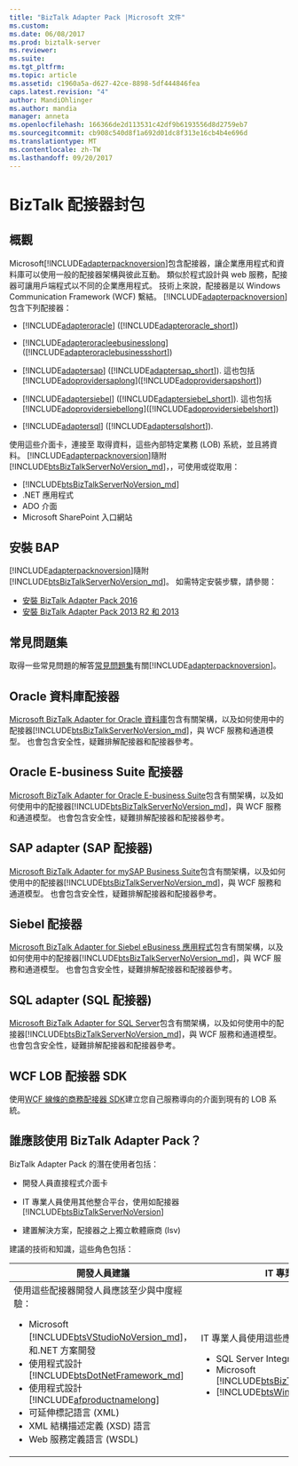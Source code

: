 ```yaml
---
title: "BizTalk Adapter Pack |Microsoft 文件"
ms.custom: 
ms.date: 06/08/2017
ms.prod: biztalk-server
ms.reviewer: 
ms.suite: 
ms.tgt_pltfrm: 
ms.topic: article
ms.assetid: c1960a5a-d627-42ce-8898-5df444846fea
caps.latest.revision: "4"
author: MandiOhlinger
ms.author: mandia
manager: anneta
ms.openlocfilehash: 166366de2d113531c42df9b6193556d8d2759eb7
ms.sourcegitcommit: cb908c540d8f1a692d01dc8f313e16cb4b4e696d
ms.translationtype: MT
ms.contentlocale: zh-TW
ms.lasthandoff: 09/20/2017
---
```

# <a name="biztalk-adapter-pack"></a>BizTalk 配接器封包
## <a name="overview"></a>概觀
 Microsoft[!INCLUDE[adapterpacknoversion](../includes/adapterpacknoversion-md.md)]包含配接器，讓企業應用程式和資料庫可以使用一般的配接器架構與彼此互動。 類似於程式設計與 web 服務，配接器可讓用戶端程式以不同的企業應用程式。 技術上來說，配接器是以 Windows Communication Framework (WCF) 繫結。 [!INCLUDE[adapterpacknoversion](../includes/adapterpacknoversion-md.md)]包含下列配接器：  
  
-   [!INCLUDE[adapteroracle](../includes/adapteroracle-md.md)] ([!INCLUDE[adapteroracle_short](../includes/adapteroracle-short-md.md)])  
  
-   [!INCLUDE[adapteroracleebusinesslong](../includes/adapteroracleebusinesslong-md.md)] ([!INCLUDE[adapteroraclebusinessshort](../includes/adapteroraclebusinessshort-md.md)])  
  
-   [!INCLUDE[adaptersap](../includes/adaptersap-md.md)] ([!INCLUDE[adaptersap_short](../includes/adaptersap-short-md.md)]). 這也包括[!INCLUDE[adoprovidersaplong](../includes/adoprovidersaplong-md.md)]([!INCLUDE[adoprovidersapshort](../includes/adoprovidersapshort-md.md)])  
  
-   [!INCLUDE[adaptersiebel](../includes/adaptersiebel-md.md)] ([!INCLUDE[adaptersiebel_short](../includes/adaptersiebel-short-md.md)]). 這也包括[!INCLUDE[adoprovidersiebellong](../includes/adoprovidersiebellong-md.md)]([!INCLUDE[adoprovidersiebelshort](../includes/adoprovidersiebelshort-md.md)])  
  
-   [!INCLUDE[adaptersql](../includes/adaptersql-md.md)] ([!INCLUDE[adaptersqlshort](../includes/adaptersqlshort-md.md)]).  

使用這些介面卡，連接至 取得資料，這些內部特定業務 (LOB) 系統，並且將資料。 [!INCLUDE[adapterpacknoversion](../includes/adapterpacknoversion-md.md)]隨附[!INCLUDE[btsBizTalkServerNoVersion_md](../includes/btsbiztalkservernoversion-md.md)]，，可使用或從取用： 

* [!INCLUDE[btsBizTalkServerNoVersion_md](../includes/btsbiztalkservernoversion-md.md)]
* .NET 應用程式
* ADO 介面
* Microsoft SharePoint 入口網站

## <a name="install-bap"></a>安裝 BAP
[!INCLUDE[adapterpacknoversion](../includes/adapterpacknoversion-md.md)]隨附[!INCLUDE[btsBizTalkServerNoVersion_md](../includes/btsbiztalkservernoversion-md.md)]。 如需特定安裝步驟，請參閱：

* [安裝 BizTalk Adapter Pack 2016](../adapters-and-accelerators/install-the-biztalk-adapter-pack-2016.md)
* [安裝 BizTalk Adapter Pack 2013 R2 和 2013](../adapters-and-accelerators/install-biztalk-adapter-pack-2013-r2-and-2013.md)
 
## <a name="faq"></a>常見問題集 
取得一些常見問題的解答[常見問題集](../adapters-and-accelerators/frequently-asked-questions-for-the-biztalk-adapter-pack.md)有關[!INCLUDE[adapterpacknoversion](../includes/adapterpacknoversion-md.md)]。

## <a name="oracle-database-adapter"></a>Oracle 資料庫配接器
[Microsoft BizTalk Adapter for Oracle 資料庫](../adapters-and-accelerators/adapter-oracle-database/microsoft-biztalk-adapter-for-oracle-database-documentation.md)包含有關架構，以及如何使用中的配接器[!INCLUDE[btsBizTalkServerNoVersion_md](../includes/btsbiztalkservernoversion-md.md)]，與 WCF 服務和通道模型。 也會包含安全性，疑難排解配接器和配接器參考。 

## <a name="oracle-e-business-suite-adapter"></a>Oracle E-business Suite 配接器
[Microsoft BizTalk Adapter for Oracle E-business Suite](../adapters-and-accelerators/adapter-oracle-ebs/microsoft-biztalk-adapter-for-oracle-e-business-suite-documentation.md)包含有關架構，以及如何使用中的配接器[!INCLUDE[btsBizTalkServerNoVersion_md](../includes/btsbiztalkservernoversion-md.md)]，與 WCF 服務和通道模型。 也會包含安全性，疑難排解配接器和配接器參考。 

## <a name="sap-adapter"></a>SAP adapter (SAP 配接器)
[Microsoft BizTalk Adapter for mySAP Business Suite](../adapters-and-accelerators/adapter-sap/microsoft-biztalk-adapter-for-mysap-business-suite-documentation.md)包含有關架構，以及如何使用中的配接器[!INCLUDE[btsBizTalkServerNoVersion_md](../includes/btsbiztalkservernoversion-md.md)]，與 WCF 服務和通道模型。 也會包含安全性，疑難排解配接器和配接器參考。 

## <a name="siebel-adapter"></a>Siebel 配接器
[Microsoft BizTalk Adapter for Siebel eBusiness 應用程式](../adapters-and-accelerators/adapter-siebel/microsoft-biztalk-adapter-for-siebel-ebusiness-applications-documentation.md)包含有關架構，以及如何使用中的配接器[!INCLUDE[btsBizTalkServerNoVersion_md](../includes/btsbiztalkservernoversion-md.md)]，與 WCF 服務和通道模型。 也會包含安全性，疑難排解配接器和配接器參考。 
 
## <a name="sql-adapter"></a>SQL adapter (SQL 配接器) 
[Microsoft BizTalk Adapter for SQL Server](../adapters-and-accelerators/adapter-sql/microsoft-biztalk-adapter-for-sql-server-documentation.md)包含有關架構，以及如何使用中的配接器[!INCLUDE[btsBizTalkServerNoVersion_md](../includes/btsbiztalkservernoversion-md.md)]，與 WCF 服務和通道模型。 也會包含安全性，疑難排解配接器和配接器參考。 

## <a name="wcf-lob-adapter-sdk"></a>WCF LOB 配接器 SDK
使用[WCF 線條的商務配接器 SDK](../adapters-and-accelerators/wcf-lob-adapter-sdk/microsoft-wcf-line-of-business-adapter-sdk-documentation.md)建立您自己服務導向的介面到現有的 LOB 系統。 

## <a name="who-should-use-the-biztalk-adapter-pack"></a>誰應該使用 BizTalk Adapter Pack？
 
BizTalk Adapter Pack 的潛在使用者包括：  
  
-   開發人員直接程式介面卡
  
-   IT 專業人員使用其他整合平台，使用如配接器[!INCLUDE[btsBizTalkServerNoVersion](../includes/btsbiztalkservernoversion-md.md)]
  
-   建置解決方案，配接器之上獨立軟體廠商 (Isv)  

建議的技術和知識，這些角色包括： 

| 開發人員建議 | IT 專業人員的建議 | ISV 建議 |
|---|---|---|
 | 使用這些配接器開發人員應該至少與中度經驗：<br/> <ul><li>Microsoft [!INCLUDE[btsVStudioNoVersion_md](../includes/btsvstudionoversion-md.md)]，和.NET 方案開發</li><li>使用程式設計[!INCLUDE[btsDotNetFramework_md](../includes/btsdotnetframework-md.md)] </li><li>使用程式設計[!INCLUDE[afproductnamelong](../includes/afproductnamelong-md.md)] </li><li>可延伸標記語言 (XML) </li><li>XML 結構描述定義 (XSD) 語言 </li><li>Web 服務定義語言 (WSDL) </li></ul> | IT 專業人員使用這些應該至少與中度經驗： <br/><ul><li>SQL Server Integration Services (SSIS) </li><li>Microsoft [!INCLUDE[btsBizTalkServerNoVersion](../includes/btsbiztalkservernoversion-md.md)] </li><li>[!INCLUDE[btsWinSharePointSvcsNoVersion](../includes/btswinsharepointsvcsnoversion-md.md)] </li></ul> | Isv 使用這些配接器應該至少與中度經驗： <br/><ul><li>內部工作與概念的每個介面卡，並且能夠建置應用程式配接器 </li><li>[!INCLUDE[btsDotNetFramework_md](../includes/btsdotnetframework-md.md)] </li><li>的[!INCLUDE[afproductnameshort](../includes/afproductnameshort-md.md)] </li></ul> |